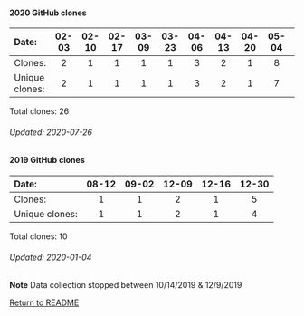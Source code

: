 #### 2020 GitHub clones
Date:             |       02-03   |       02-10   |       02-17   |       03-09   |       03-23   |       04-06   |       04-13  |  04-20  |  05-04  |  05-11  |  05-25  |  06-15  |  06-22  |  07-13
|:---             |:---:  |:---:  |:---:  |:---:  |:---:  |:---:  |:---:  |:---:  |:---:  |:---:  |:---:  |:---:  |:---:  |:---:
Clones:           |       2       |       1       |       1       |       1       |       1       |       3       |       2      |  1      |  8      |  1      |  1      |  2      |  1      |  1
Unique            clones:  |       2       |       1       |       1       |       1       |       1       |       3       |      2  |      1  |      7  |      1  |      1  |      1  |      1  |      1

Total clones: 26
###### Updated: 2020-07-26

#### 2019 GitHub clones
Date:    |        08-12   |       09-02   |  12-09  |  12-16 | 12-30 
|:---    |:---:   |:---:  |:---:  |:---: |:---:
Clones:  |        1       |       1       |  2      |  1 | 5 
Unique   clones:  |       1       |       1  |      2  |      1 | 4

Total clones: 10
###### Updated: 2020-01-04
**Note**  Data collection stopped between 10/14/2019 & 12/9/2019

[Return to README](https://github.com/BradleyA/pi-wifi#pi-wifi)
